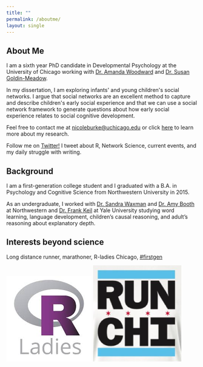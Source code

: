 ```yaml
---
title: ""
permalink: /aboutme/
layout: single
---
```

## About Me

I am a sixth year PhD candidate in Developmental Psychology at the University of Chicago working with [Dr. Amanda Woodward](http://woodwardlab.uchicago.edu/) and [Dr. Susan Goldin-Meadow](https://voices.uchicago.edu/goldinmeadowlab/). 

In my dissertation, I am exploring infants' and young children's social networks. I argue that social networks are an excellent method to capture and describe children's early social experience and that we can use a social network framework to generate questions about how early social experience relates to social cognitive development. 

Feel free to contact me at [nicoleburke@uchicago.edu](mailto:nicoleburke@uchicago.edu) or click [here](https://nicoleburke.github.io/research/) to learn more about my research. 


Follow me on [Twitter!](https://twitter.com/nicoleburke0) I tweet about R, Network Science, current events, and my daily struggle with writing. 


## Background 

I am a first-generation college student and I graduated with a B.A. in Psychology and Cognitive Science from Northwestern University in 2015. 

As an undergraduate, I worked with [Dr. Sandra Waxman](https://childdevelopment.northwestern.edu/) and [Dr. Amy Booth](https://my.vanderbilt.edu/littlelearnerslab/) at Northwestern and [Dr. Frank Keil](https://cogdevlab.yale.edu/) at Yale University studying word learning, language development, children’s causal reasoning, and adult’s reasoning about explanatory depth.

## Interests beyond science 

Long distance runner, marathoner, R-ladies Chicago, [#firstgen](https://twitter.com/search?q=%23firstgen&src=hashtag_click)


![rladies](rladies.jpg) ![run](runchi.png)
